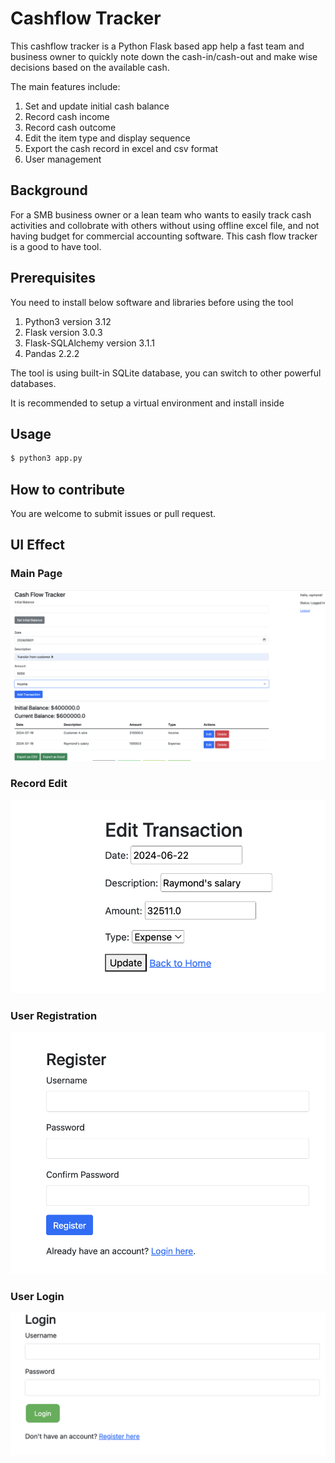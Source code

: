 # Cashflow Tracker

This cashflow tracker is a Python Flask based app help a fast team and business owner to quickly note down the cash-in/cash-out and make wise decisions based on the available cash. 

The main features include:
1. Set and update initial cash balance
2. Record cash income
3. Record cash outcome
4. Edit the item type and display sequence
5. Export the cash record in excel and csv format
6. User management

## Background
For a SMB business owner or a lean team who wants to easily track cash activities and collobrate with others without using offline excel file, and not having budget for commercial accounting software. This cash flow tracker is a good to have tool. 

## Prerequisites
You need to install below software and libraries before using the tool
1. Python3 version 3.12
2. Flask version 3.0.3
3. Flask-SQLAlchemy version 3.1.1
4. Pandas 2.2.2

The tool is using built-in SQLite database, you can switch to other powerful databases.

It is recommended to setup a virtual environment and install inside

## Usage
```sh
$ python3 app.py
```

## How to contribute
You are welcome to submit issues or pull request.

## UI Effect
### Main Page
![alt text](UI.png)
### Record Edit
![alt text](UI-Edit.png)
### User Registration
![alt text](UI-Register.png)
### User Login
![alt text](UI-Login.png)